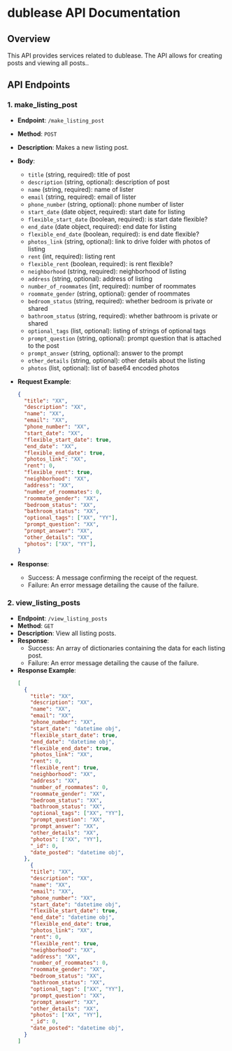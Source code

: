 # dublease API Documentation

## Overview
This API provides services related to dublease. The API allows for creating posts and viewing all posts..

## API Endpoints

### 1. make_listing_post

- **Endpoint**: `/make_listing_post`
- **Method**: `POST`
- **Description**: Makes a new listing post.
- **Body**:
  - `title` (string, required): title of post
  - `description` (string, optional): description of post
  - `name` (string, required): name of lister
  - `email` (string, required): email of lister
  - `phone_number` (string, optional): phone number of lister
  - `start_date` (date object, required): start date for listing
  - `flexible_start_date` (boolean, required): is start date flexible?
  - `end_date` (date object, required): end date for listing
  - `flexible_end_date` (boolean, required): is end date flexible?
  - `photos_link` (string, optional): link to drive folder with photos of listing
  - `rent` (int, required): listing rent
  - `flexible_rent` (boolean, required): is rent flexible?
  - `neighborhood` (string, required): neighborhood of listing
  - `address` (string, optional): address of listing
  - `number_of_roommates` (int, required): number of roommates
  - `roommate_gender` (string, optional): gender of roommates
  - `bedroom_status` (string, required): whether bedroom is private or shared
  - `bathroom_status` (string, required): whether bathroom is private or shared
  - `optional_tags` (list, optional): listing of strings of optional tags
  - `prompt_question` (string, optional): prompt question that is attached to the post
  - `prompt_answer` (string, optional): answer to the prompt
  - `other_details` (string, optional): other details about the listing
  - `photos` (list, optional): list of base64 encoded photos

- **Request Example**:
  ```json
  {
    "title": "XX",
    "description": "XX",
    "name": "XX",
    "email": "XX",
    "phone_number": "XX",
    "start_date": "XX",
    "flexible_start_date": true,
    "end_date": "XX",
    "flexible_end_date": true,
    "photos_link": "XX",
    "rent": 0,
    "flexible_rent": true,
    "neighborhood": "XX",
    "address": "XX",
    "number_of_roommates": 0,
    "roommate_gender": "XX",
    "bedroom_status": "XX",
    "bathroom_status": "XX",
    "optional_tags": ["XX", "YY"],
    "prompt_question": "XX",
    "prompt_answer": "XX",
    "other_details": "XX",
    "photos": ["XX", "YY"],
  }
- **Response**:
    - Success: A message confirming the receipt of the request.
    - Failure: An error message detailing the cause of the failure.


### 2. view_listing_posts

- **Endpoint**: `/view_listing_posts`
- **Method**: `GET`
- **Description**: View all listing posts.
- **Response**:
    - Success: An array of dictionaries containing the data for each listing post.
    - Failure: An error message detailing the cause of the failure.
- **Response Example**:
  ```json
  [
    {
      "title": "XX",
      "description": "XX",
      "name": "XX",
      "email": "XX",
      "phone_number": "XX",
      "start_date": "datetime obj",
      "flexible_start_date": true,
      "end_date": "datetime obj",
      "flexible_end_date": true,
      "photos_link": "XX",
      "rent": 0,
      "flexible_rent": true,
      "neighborhood": "XX",
      "address": "XX",
      "number_of_roommates": 0,
      "roommate_gender": "XX",
      "bedroom_status": "XX",
      "bathroom_status": "XX",
      "optional_tags": ["XX", "YY"],
      "prompt_question": "XX",
      "prompt_answer": "XX",
      "other_details": "XX",
      "photos": ["XX", "YY"],
      "_id": 0,
      "date_posted": "datetime obj",
    },
      {
      "title": "XX",
      "description": "XX",
      "name": "XX",
      "email": "XX",
      "phone_number": "XX",
      "start_date": "datetime obj",
      "flexible_start_date": true,
      "end_date": "datetime obj",
      "flexible_end_date": true,
      "photos_link": "XX",
      "rent": 0,
      "flexible_rent": true,
      "neighborhood": "XX",
      "address": "XX",
      "number_of_roommates": 0,
      "roommate_gender": "XX",
      "bedroom_status": "XX",
      "bathroom_status": "XX",
      "optional_tags": ["XX", "YY"],
      "prompt_question": "XX",
      "prompt_answer": "XX",
      "other_details": "XX",
      "photos": ["XX", "YY"],
      "_id": 0,
      "date_posted": "datetime obj",
    }
  ]
